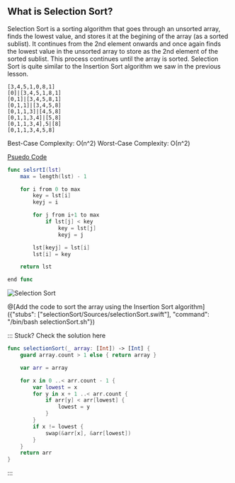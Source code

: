 ## What is Selection Sort?

Selection Sort is a sorting algorithm that goes through an unsorted array, finds the lowest value, and stores it at the begining of the array (as a sorted sublist). It continues from the 2nd element onwards and once again finds the lowest value in the unsorted array to store as the 2nd element of the sorted sublist. This process continues until the array is sorted. Selection Sort is quite similar to the Insertion Sort algorithm we saw in the previous lesson.

```
[3,4,5,1,0,8,1]
[0]|[3,4,5,1,8,1]
[0,1]|[3,4,5,8,1]
[0,1,1]|[3,4,5,8]
[0,1,1,3]|[4,5,8]
[0,1,1,3,4]|[5,8]
[0,1,1,3,4],5|[8]
[0,1,1,3,4,5,8]
```

Best-Case Complexity: О(n^2) 
Worst-Case Complexity: О(n^2) 

[Psuedo Code](http://www.algorithmist.com/index.php/Selection_sort)

```swift
func selsrtI(lst)
    max = length(lst) - 1

    for i from 0 to max
        key = lst[i]
        keyj = i

        for j from i+1 to max
            if lst[j] < key
                key = lst[j]
                keyj = j

        lst[keyj] = lst[i]
        lst[i] = key

    return lst

end func
```

![Selection Sort](https://upload.wikimedia.org/wikipedia/commons/0/07/Udtag_sort_001.PNG)


@[Add the code to sort the array using the Insertion Sort algorithm]({"stubs": ["selectionSort/Sources/selectionSort.swift"], "command": "/bin/bash selectionSort.sh"})

::: Stuck? Check the solution here
```swift
func selectionSort(_ array: [Int]) -> [Int] {
    guard array.count > 1 else { return array }  

    var arr = array                    

    for x in 0 ..< arr.count - 1 {  
        var lowest = x
        for y in x + 1 ..< arr.count {
            if arr[y] < arr[lowest] {
                lowest = y
            }
        }
        if x != lowest {
            swap(&arr[x], &arr[lowest])
        }
    }
    return arr
}
```
:::